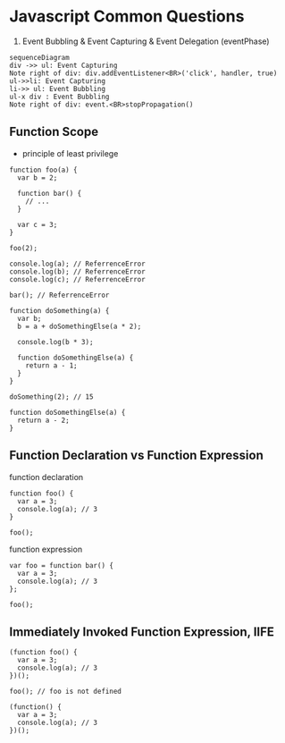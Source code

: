 # Javascript Common Questions
 
 1. Event Bubbling & Event Capturing & Event Delegation (eventPhase)
```mermaid
sequenceDiagram
div ->> ul: Event Capturing
Note right of div: div.addEventListener<BR>('click', handler, true)
ul->>li: Event Capturing
li->> ul: Event Bubbling
ul-x div : Event Bubbling
Note right of div: event.<BR>stopPropagation()
```
## Function Scope

 - principle of least privilege

```
function foo(a) {
  var b = 2;

  function bar() {
    // ...
  }

  var c = 3;
}

foo(2);

console.log(a); // ReferrenceError
console.log(b); // ReferrenceError
console.log(c); // ReferrenceError

bar(); // ReferrenceError
```
```
function doSomething(a) {
  var b;
  b = a + doSomethingElse(a * 2);

  console.log(b * 3);

  function doSomethingElse(a) {
    return a - 1;
  }
}

doSomething(2); // 15

function doSomethingElse(a) {
  return a - 2;
}
```
## Function Declaration vs Function Expression

function declaration

```
function foo() {
  var a = 3;
  console.log(a); // 3
}

foo();

```

function expression

```
var foo = function bar() {
  var a = 3;
  console.log(a); // 3
};

foo();

```
## Immediately Invoked Function Expression, IIFE
```
(function foo() {
  var a = 3;
  console.log(a); // 3
})();

foo(); // foo is not defined
```
```
(function() {
  var a = 3;
  console.log(a); // 3
})();
```
